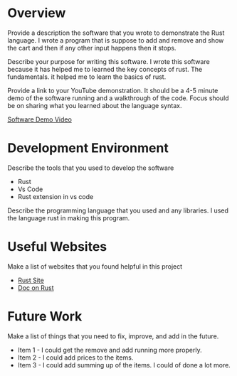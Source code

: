 # Overview

Provide a description the software that you wrote to demonstrate the Rust language.
I wrote a program that is suppose to add and remove and show the cart and then if any other input happens then it stops.

Describe your purpose for writing this software.
I wrote this software because it has helped me to learned the key concepts of rust. The fundamentals. it helped me to learn the basics of rust.

Provide a link to your YouTube demonstration.  It should be a 4-5 minute demo of the software running and a walkthrough of the code.  Focus should be on sharing what you learned about the language syntax.

[Software Demo Video](http://youtube.link.goes.here)

# Development Environment

Describe the tools that you used to develop the software
- Rust
- Vs Code 
- Rust extension in vs code

Describe the programming language that you used and any libraries.
I used the language rust in making this program.

# Useful Websites

Make a list of websites that you found helpful in this project
* [Rust Site](https://doc.rust-lang.org/stable/rust-by-example/)
* [Doc on Rust](https://docs.rs/)

# Future Work

Make a list of things that you need to fix, improve, and add in the future.
* Item 1 - I could get the remove and add running more properly.
* Item 2 - I could add prices to the items.
* Item 3 - I could add summing up of the items. I could of done a lot more.